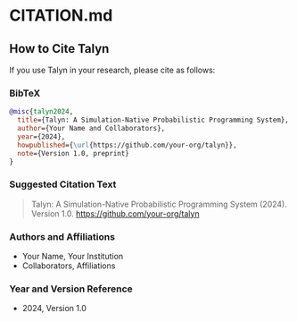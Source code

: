 # CITATION.md

## How to Cite Talyn

If you use Talyn in your research, please cite as follows:

### BibTeX
```bibtex
@misc{talyn2024,
  title={Talyn: A Simulation-Native Probabilistic Programming System},
  author={Your Name and Collaborators},
  year={2024},
  howpublished={\url{https://github.com/your-org/talyn}},
  note={Version 1.0, preprint}
}
```

### Suggested Citation Text
> Talyn: A Simulation-Native Probabilistic Programming System (2024). Version 1.0. https://github.com/your-org/talyn

### Authors and Affiliations
- Your Name, Your Institution
- Collaborators, Affiliations

### Year and Version Reference
- 2024, Version 1.0
